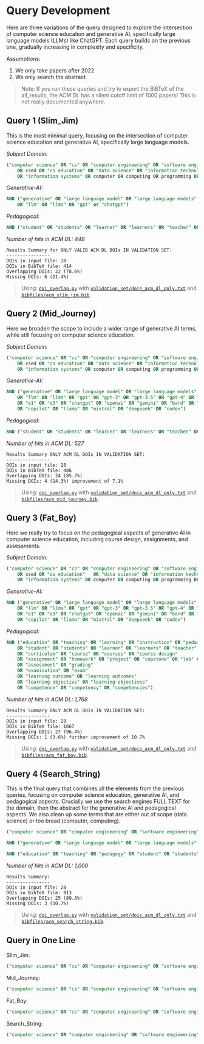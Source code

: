 # Query Development

Here are three variations of the query designed to explore the intersection of computer science education and generative AI, specifically large language models (LLMs) like ChatGPT. Each query builds on the previous one, gradually increasing in complexity and specificity.

Assumptions:

1. We only take papers after 2022
2. We only search the abstract

> Note: If you run these queries and try to export the BiBTeX of the all_results, the ACM DL has a silent cutoff limit of 1000 papers! This is not really documented anywhere.

## Query 1 (Slim_Jim)

This is the most minimal query, focusing on the intersection of computer science education and generative AI, specifically large language models.

*Subject Domain:*

```sql
("computer science" OR "cs" OR "computer engineering" OR "software engineering" 
    OR csed OR "cs education" OR "data science" OR "information technology" 
    OR "information systems" OR computer OR computing OR programming OR coding)
```

*Generative-AI:*

```sql
AND ("generative" OR "large language model" OR "large language models" 
    OR "llm" OR "llms" OR "gpt" or "chatgpt")
```

*Pedagogical:*

```sql
AND ("student" OR "students" OR "learner" OR "learners" OR "teacher" OR "teachers")
```

*Number of hits in ACM DL: 448*

```
Results Summary for ONLY VALID ACM DL DOIs IN VALIDATION SET:
----------------
DOIs in input file: 28
DOIs in BibTeX file: 414
Overlapping DOIs: 22 (78.6%)
Missing DOIs: 6 (21.4%)
```

> Using: [`doi_overlap.py`](doi_overlap.py) with [`validation_set/dois_acm_dl_only.txt`](validation_set/dois_acm_dl_only.txt) and [`bibfiles/acm_slim_jim.bib`](bibfiles/acm_slim_jim.bib).


## Query 2 (Mid_Journey)

Here we broaden the scope to include a wider range of generative AI terms, while still focusing on computer science education.

*Subject Domain:*
```sql
("computer science" OR "cs" OR "computer engineering" OR "software engineering" 
    OR csed OR "cs education" OR "data science" OR "information technology" 
    OR "information systems" OR computer OR computing OR programming OR coding)
```

*Generative-AI:*

```sql
AND ("generative" OR "large language model" OR "large language models" 
    OR "llm" OR "llms" OR "gpt" OR "gpt-3" OR "gpt-3.5" OR "gpt-4" OR "gpt-4o" 
    OR "o1" OR "o3" OR "chatgpt" OR "openai" OR "gemini" OR "bard" OR "claude" 
    OR "copilot" OR "llama" OR "mixtral" OR "deepseek" OR "codex")
```

*Pedagogical:*

```sql
AND ("student" OR "students" OR "learner" OR "learners" OR "teacher" OR "teachers")
```

*Number of hits in ACM DL: 527*

```
Results Summary ONLY ACM DL DOIs IN VALIDATION SET:
----------------
DOIs in input file: 28
DOIs in BibTeX file: 486
Overlapping DOIs: 24 (85.7%)
Missing DOIs: 4 (14.3%) improvement of 7.1%
```

> Using: [`doi_overlap.py`](doi_overlap.py) with [`validation_set/dois_acm_dl_only.txt`](validation_set/dois_acm_dl_only.txt) and [`bibfiles/acm_mid_journey.bib`](bibfiles/acm_mid_journey.bib).

## Query 3 (Fat_Boy)

Here we really try to focus on the pedagogical aspects of generative AI in computer science education, including course design, assignments, and assessments.

*Subject Domain:*

```sql
("computer science" OR "cs" OR "computer engineering" OR "software engineering" 
    OR csed OR "cs education"   OR "data science" OR "information technology" 
    OR "information systems" OR computer OR computing OR programming OR coding)
```

*Generative-AI:*

```sql
AND ("generative" OR "large language model" OR "large language models" 
    OR "llm" OR "llms" OR "gpt" OR "gpt-3" OR "gpt-3.5" OR "gpt-4" OR "gpt-4o"  
    OR "o1" OR "o3" OR "chatgpt" OR "openai" OR "gemini" OR "bard" OR "claude" 
    OR "copilot" OR "llama" OR "mixtral" OR "deepseek" OR "codex")
```

*Pedagogical:*

```sql
AND ("education" OR "teaching" OR "learning" OR "instruction" OR "pedagogy"
    OR "student" OR "students" OR "learner" OR "learners" OR "teacher" OR "teachers"
    OR "curriculum" OR "course" OR "courses" OR "course design"
    OR "assignment" OR "homework" OR "project" OR "capstone" OR "lab" OR "laboratory" OR "coursework"
    OR "assessment" OR "grading"
    OR "examination" OR "exam"
    OR "learning outcome" OR "learning outcomes"
    OR "learning objective" OR "learning objectives"
    OR "competence" OR "competency" OR "competencies")
```

*Number of hits in ACM DL: 1,768*
```
Results Summary ONLY ACM DL DOIs IN VALIDATION SET:
----------------
DOIs in input file: 28
DOIs in BibTeX file: 1667
Overlapping DOIs: 27 (96.4%)
Missing DOIs: 1 (3.6%) further improvement of 10.7%
```

> Using: [`doi_overlap.py`](doi_overlap.py) with [`validation_set/dois_acm_dl_only.txt`](validation_set/dois_acm_dl_only.txt) and [`bibfiles/acm_fat_boy.bib`](bibfiles/acm_fat_boy.bib).

## Query 4 (Search_String)
This is the final query that combines all the elements from the previous queries, focusing on computer science education, generative AI, and pedagogical aspects. Crucially we use the search engines FULL TEXT for the domain, then the abstract for the generative AI and pedagogical aspects. We also clean up some terms that are either out of scope (data science) or too broad (computer, computing).

```sql
("computer science" OR "computer engineering" OR "software engineering" OR "cs education" OR "csed" OR "cse")
```

```sql
AND ("generative" OR "large language model" OR "large language models" OR "llm" OR "llms" OR "gpt" OR "gpt-3" OR "gpt-3.5" OR "gpt-4" OR "gpt-4o" OR "o1" OR "o3" OR "chatgpt" OR "openai" OR "gemini" OR "bard" OR "claude" OR "copilot" OR "llama" OR "mixtral" OR "deepseek" OR "codex")
```

```sql
AND ("education" OR "teaching" OR "pedagogy" OR "student" OR "students" OR "learner" OR "learners" OR "teacher" OR "teachers" OR "curriculum" OR "course" OR "courses" OR "course design" OR "assignment" OR "homework" OR "project" OR "capstone" OR "coursework" OR "assessment" OR "grading" OR "examination" OR "exam" OR "learning outcome" OR "learning outcomes" OR "learning objective" OR "learning objectives" OR "competence" OR "competency" OR "competencies" OR "policy" or "policies")
```

*Number of hits in ACM DL: 1,000*

```
Results Summary:
----------------
DOIs in input file: 28
DOIs in BibTeX file: 913
Overlapping DOIs: 25 (89.3%)
Missing DOIs: 3 (10.7%)
```
> Using: [`doi_overlap.py`](doi_overlap.py) with [`validation_set/dois_acm_dl_only.txt`](validation_set/dois_acm_dl_only.txt) and [`bibfiles/acm_search_string.bib`](bibfiles/acm_search_string.bib).

## Query in One Line

Slim_Jim:

```sql
("computer science" OR "cs" OR "computer engineering" OR "software engineering" OR csed OR "cs education" OR "data science" OR "information technology" OR "information systems" OR computer OR computing OR programming OR coding) AND ("generative" OR "large language model" OR "large language models" OR "llm" OR "llms" OR "gpt" or "chatgpt") AND ("student" OR "students" OR "learner" OR "learners" OR "teacher" OR "teachers")
```

Mid_Journey:

```sql
("computer science" OR "cs" OR "computer engineering" OR "software engineering" OR csed OR "cs education" OR "data science" OR "information technology" OR "information systems" OR computer OR computing OR programming OR coding) AND ("generative" OR "large language model" OR "large language models" OR "llm" OR "llms" OR "gpt" OR "gpt-3" OR "gpt-3.5" OR "gpt-4" OR "gpt-4o" OR "o1" OR "o3" OR "chatgpt" OR "openai" OR "gemini" OR "bard" OR "claude" OR "copilot" OR "llama" OR "mixtral" OR "deepseek" OR "codex") AND ("student" OR "students" OR "learner" OR "learners" OR "teacher" OR "teachers")
```

Fat_Boy:

```sql
("computer science" OR "cs" OR "computer engineering" OR "software engineering" OR csed OR "cs education" OR "data science" OR "information technology" OR "information systems" OR computer OR computing OR programming OR coding) AND ("generative" OR "large language model" OR "large language models" OR "llm" OR "llms" OR "gpt" OR "gpt-3" OR "gpt-3.5" OR "gpt-4" OR "gpt-4o" OR "o1" OR "o3" OR "chatgpt" OR "openai" OR "gemini" OR "bard" OR "claude" OR "copilot" OR "llama" OR "mixtral" OR "deepseek" OR "codex") AND ("education" OR "teaching" OR "learning" OR "instruction" OR "pedagogy" OR "student" OR "students" OR "learner" OR "learners" OR "teacher" OR "teachers" OR "curriculum" OR "course" OR "courses" OR "course design" OR "assignment" OR "homework" OR "project" OR "capstone" OR "lab" OR "laboratory" OR "coursework" OR "assessment" OR "grading" OR "examination" OR "exam" OR "learning outcome" OR "learning outcomes" OR "learning objective" OR "learning objectives" OR "competence" OR "competency" OR "competencies")
```

Search_String:

```sql
("computer science" OR "computer engineering" OR "software engineering" OR "cs education" OR "csed" OR "cse") AND ("generative" OR "large language model" OR "large language models" OR "llm" OR "llms" OR "gpt" OR "gpt-3" OR "gpt-3.5" OR "gpt-4" OR "gpt-4o" OR "o1" OR "o3" OR "chatgpt" OR "openai" OR "gemini" OR "bard" OR "claude" OR "copilot" OR "llama" OR "mixtral" OR "deepseek" OR "codex") AND ("education" OR "teaching" OR "pedagogy" OR "student" OR "students" OR "learner" OR "learners" OR "teacher" OR "teachers" OR "curriculum" OR "course" OR "courses" OR "course design" OR "assignment" OR "homework" OR "project" OR "capstone" OR "coursework" OR "assessment" OR "grading" OR "examination" OR "exam" OR "learning outcome" OR "learning outcomes" OR "learning objective" OR "learning objectives" OR "competence" OR "competency" OR "competencies" OR "policy" or "policies")